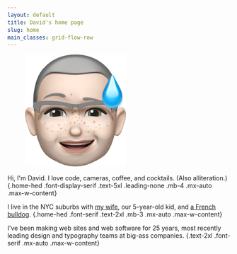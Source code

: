 ```yaml
---
layout: default
title: David's home page
slug: home
main_classes: grid-flow-row
---
```


<figure class="w-32 mx-auto mb-8">
<img src="./images/memoji.png" class="max-w-full">
</figure>

Hi, I'm David. I love code, cameras, coffee, and cocktails. (Also alliteration.) {.home-hed .font-display-serif .text-5xl .leading-none .mb-4 .mx-auto .max-w-content}

I live in the NYC suburbs with [my wife](https://instagram.com/jdweinmann), our 5-year-old kid, and [a French bulldog](https://instagram.com/johnny.cash.frenchie). {.home-hed .font-serif .text-2xl .mb-3 .mx-auto .max-w-content}

I've been making web sites and web software for 25 years, most recently leading design and typography teams at big-ass companies. {.text-2xl .font-serif .mx-auto .max-w-content}